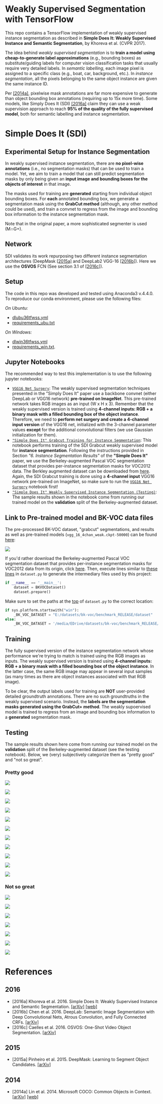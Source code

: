 # Weakly Supervised Segmentation with TensorFlow

This repo contains a TensorFlow implementation of weakly supervised instance segmentation as described in **Simple Does It: Weakly Supervised Instance and Semantic Segmentation**, by Khoreva et al. (CVPR 2017).

The idea behind *weakly supervised segmentation* is to **train a model using cheap-to-generate label approximations** (e.g., bounding boxes) as substitute/guiding labels for computer vision classification tasks that usually require very detailed labels. In *semantic labelling*, each image pixel is assigned to a specific class (e.g., boat, car, background, etc.). In *instance segmentation*, all the pixels belonging to the same object instance are given the same instance ID.

Per [[2014a]](#2014a), pixelwise mask annotations are far more expensive to generate than object bounding box annotations (requiring up to 15x more time). Some models, like Simply Does It (SDI) [[2016a]](#2016a) claim they can use a weak supervision approach to reach **95% of the quality of the fully supervised model**, both for semantic labelling and instance segmentation.

# Simple Does It (SDI)

## Experimental Setup for Instance Segmentation

In weakly supervised instance segmentation, there are **no pixel-wise annotations** (i.e., no segmentation masks) that can be used to train a model. Yet, we aim to train a model that can still predict segmentation masks by only being given an **input image and bounding boxes for the objects of interest** in that image.

The masks used for training are **generated** starting from individual object bounding boxes. For **each** annotated bounding box, we generate a segmentation mask using the **GrabCut method** (although, any other method could be used), and train a convnet to regress from the image and bounding box information to the instance segmentation mask. 

Note that in the original paper, a more sophisticated segmenter is used (M∩G+). 

## Network

SDI validates its work repurposing two different instance segmentation architectures (DeepMask [[2015a]](#2015a) and DeepLab2 VGG-16 [[2016b]](#2016b)). Here we use the **OSVOS** FCN (See section 3.1 of [[2016c]](#2016c)).

## Setup

The code in this repo was developed and tested using Anaconda3 v.4.4.0. To reproduce our conda environment, please use the following files:

*On Ubuntu:*
- [dlubu36tfwss.yml](tfwss/setup/dlubu36tfwss.yml)
- [requirements_ubu.txt](tfwss/setup/requirements_ubu.txt)

*On Windows:*
- [dlwin36tfwss.yml](tfwss/setup/dlwin36tfwss.yml)
- [requirements_win.txt](tfwss/setup/requirements_win.txt). 

## Jupyter Notebooks

The recommended way to test this implementation is to use the following jupyter notebooks:

- [`VGG16 Net Surgery`](tfwss/net_surgery.ipynb): The weakly supervised segmentation techniques presented in the "Simply Does It" paper use a backbone convnet (either DeepLab or VGG16 network) **pre-trained on ImageNet**. This pre-trained network takes RGB images as an input (W x H x 3). Remember that the weakly supervised version is trained using **4-channel inputs: RGB + a binary mask with a filled bounding box of the object instance**. Therefore, we need to **perform net surgery and create a 4-channel input version** of the VGG16 net, initialized with the 3-channel parameter values **except** for the additional convolutional filters (we use Gaussian initialization for them).
- [`"Simple Does It" Grabcut Training for Instance Segmentation`](tfwss/model_train.ipynb): This notebook performs training of the SDI Grabcut weakly supervised model for **instance segmentation**. Following the instructions provided in Section *"6. Instance Segmentation Results"* of the **"Simple Does It"** paper, we use the Berkeley-augmented Pascal VOC segmentation dataset that provides per-instance segmentation masks for VOC2012 data. The Berkley augmented dataset can be downloaded from [here](http://www.eecs.berkeley.edu/Research/Projects/CS/vision/grouping/semantic_contours/benchmark.tgz). Again, the SDI Grabcut training is done using a **4-channel input** VGG16 network pre-trained on ImageNet, so make sure to run the [`VGG16 Net Surgery`](tfwss/net_surgery.ipynb) notebook first!
- [`"Simple Does It" Weakly Supervised Instance Segmentation (Testing)`](tfwss/model_test.ipynb): The sample results shown in the notebook come from running our trained model on the **validation** split of the Berkeley-augmented dataset.

## Link to Pre-trained model and BK-VOC data files

The pre-processed BK-VOC dataset, "grabcut" segmentations, and results as well as pre-trained models (`vgg_16_4chan_weak.ckpt-50000`) can be found [here](http://bit.ly/tf-wss):

![](tfwss/img/data_files.png) 

If you'd rather download the Berkeley-augmented Pascal VOC segmentation dataset that provides per-instance segmentation masks for VOC2012 data from its origin, click [here](
http://www.eecs.berkeley.edu/Research/Projects/CS/vision/grouping/semantic_contours/benchmark.tgz). Then, execute lines similar to [these lines](https://github.com/philferriere/tfwss/blob/ff4a025b19c5fb381cba3a2e492777ca040e1c5b/tfwss/dataset.py#L453-L455)  in `dataset.py` to generate the intermediary files used by this project:

```python
if __name__ == '__main__':
    dataset = BKVOCDataset()
    dataset.prepare()
```

Make sure to set the paths at the [top](https://github.com/philferriere/tfwss/blob/ff4a025b19c5fb381cba3a2e492777ca040e1c5b/tfwss/dataset.py#L55-L58) of `dataset.py` to the correct location:

```python
if sys.platform.startswith("win"):
    _BK_VOC_DATASET = "E:/datasets/bk-voc/benchmark_RELEASE/dataset"
else:
    _BK_VOC_DATASET = '/media/EDrive/datasets/bk-voc/benchmark_RELEASE/dataset'
```

## Training

The fully supervised version of the instance segmentation network whose performance we're trying to match is trained using the RGB images as inputs. The weakly supervised version is trained using **4-channel inputs: RGB + a binary mask with a filled bounding box of the object instance**. In the latter case, the same RGB image may appear in several input samples (as many times as there are object instances associated with that RGB image).

To be clear, the output labels used for training are **NOT** user-provided detailed groundtruth annotations. There are no such groundtruths in the weakly supervised scenario. Instead, the **labels are the segmentation masks generated using the GrabCut+ method**. The weakly supoervised model is trained to regress from an image and bounding box information to a **generated** segmentation mask.

## Testing

The sample results shown here come from running our trained model on the **validation** split of the Berkeley-augmented dataset (see the testing notebook). Below, we (very) subjectively categorize them as "pretty good" and "not so great".

### Pretty good

![](tfwss/img/2008_000203.jpg) 

![](tfwss/img/2008_000581.jpg)

![](tfwss/img/2008_000657.jpg)

![](tfwss/img/2008_000727.jpg)

![](tfwss/img/2008_000795.jpg)

![](tfwss/img/2008_000811.jpg)

![](tfwss/img/2008_000839.jpg)

![](tfwss/img/2008_001867.jpg)

![](tfwss/img/2008_002191.jpg)

![](tfwss/img/2008_003055.jpg)

![](tfwss/img/2008_003141.jpg)

### Not so great

![](tfwss/img/2008_000219.jpg)


![](tfwss/img/2008_000553.jpg)

![](tfwss/img/2008_000825.jpg)

![](tfwss/img/2008_000957.jpg)

![](tfwss/img/2008_001113.jpg)

![](tfwss/img/2008_001199.jpg)

![](tfwss/img/2008_002673.jpg)

# References

## 2016
- [2016a]<a name="2016a"></a> Khoreva et al. 2016. Simple Does It: Weakly Supervised Instance and Semantic Segmentation. [[arXiv]](https://arxiv.org/abs/1603.07485) [[web]](https://www.mpi-inf.mpg.de/departments/computer-vision-and-multimodal-computing/research/weakly-supervised-learning/simple-does-it-weakly-supervised-instance-and-semantic-segmentation/)
- [2016b]<a name="2016b"></a> Chen et al. 2016. DeepLab: Semantic Image Segmentation with Deep Convolutional Nets, Atrous Convolution, and Fully Connected CRFs. [[arXiv]](https://arxiv.org/abs/1606.00915)
- [2016c]<a name="2016c"></a> Caelles et al. 2016. OSVOS: One-Shot Video Object Segmentation. [[arXiv]](https://arxiv.org/abs/1611.05198)

## 2015

- [2015a]<a name="2015a"></a> Pinheiro et al. 2015. DeepMask: Learning to Segment Object Candidates. [[arXiv]](https://arxiv.org/abs/1506.06204)

## 2014
- [2014a]<a name="2014a"></a> Lin et al. 2014. Microsoft COCO: Common Objects in Context. [[arXiv]](https://arxiv.org/abs/1405.0312) [[web]](http://cocodataset.org/#home)
